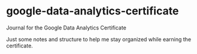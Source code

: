 # google-data-analytics-certificate
Journal for the Google Data Analytics Certificate

Just some notes and structure to help me stay organized while earning the certificate.
